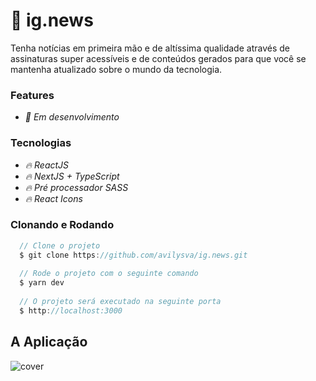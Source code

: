 # :newspaper: ig.news

Tenha notícias em primeira mão e de altíssima qualidade através de assinaturas super acessíveis e de conteúdos gerados para que você se mantenha atualizado sobre o mundo da tecnologia.

### Features

- *:pencil: Em desenvolvimento*

### Tecnologias

- *:fire: ReactJS*
- *:fire: NextJS + TypeScript*
- *:fire: Pré processador SASS*
- *:fire: React Icons*

### Clonando e Rodando
```javascript
  // Clone o projeto
  $ git clone https://github.com/avilysva/ig.news.git
  
  // Rode o projeto com o seguinte comando
  $ yarn dev
  
  // O projeto será executado na seguinte porta
  $ http://localhost:3000
```

## A Aplicação

![cover](https://github.com/avilysva/avilysva/blob/master/projects-images/ig.news/cover.png)

